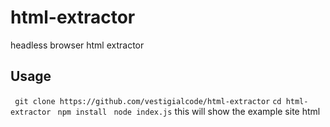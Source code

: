# html-extractor
headless browser html extractor
## Usage 
 ` git clone https://github.com/vestigialcode/html-extractor`
 ` cd html-extractor `
 ` npm install`
 ` node index.js`
 this will show the example site html
